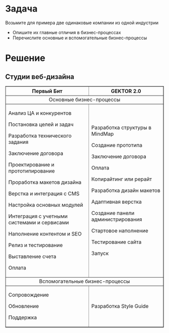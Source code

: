 # Задача

Возьмите для примера две одинаковые компании из одной индустрии

- Опишите их главные отличия в бизнес-процессах
- Перечислите основные и вспомогательные бизнес-процессы

# Решение

## Студии веб-дизайна

<table border=1>
<tr><th>Первый Бит</th><th>GEKTOR 2.0</th></tr>
<tr><td colspan=2 align=center>Основные бизнес-процессы</td></tr>
<tr>
<td>

Анализ ЦА и конкурентов

Постановка целей и задач

Разработка технического задания

Заключение договора

Проектирование и прототипирование

Проработка макетов дизайна

Верстка и интеграция с CMS

Настройка основных модулей

Интеграция с учетными системами и сервисами

Наполнение контентом и SEO

Релиз и тестирование

Выставление счета

Оплата
</td>
<td>

Разработка структуры в MindMap

Создание прототипа

Заключение договора

Оплата

Копирайтинг или рерайт

Разработка дизайн макетов

Адаптивная верстка

Создание панели администрирования

Стартовое наполнение

Тестирование сайта

Запуск
</td>
</tr>
<tr><td colspan=2 align=center>Вспомогательные бизнес-процессы</td></tr>
<tr>
<td>

Сопровождение

Обновление

Поддержка
</td>
<td>

Разработка Style Guide 
</td>
</tr>
</table>
